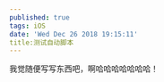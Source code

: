 ```yaml
---
published: true
tags: iOS
date: 'Wed Dec 26 2018 19:15:11'
title:测试自动脚本
---
```


我觉随便写写东西吧，啊哈哈哈哈哈哈哈！